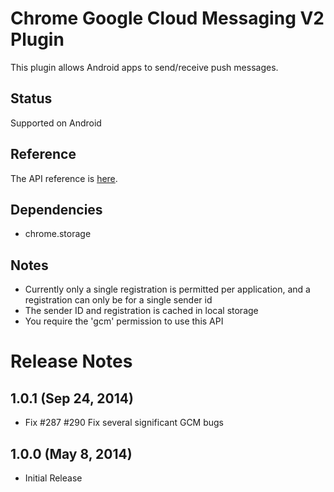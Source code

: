 # Chrome Google Cloud Messaging V2 Plugin

This plugin allows Android apps to send/receive push messages.

## Status

Supported on Android

## Reference

The API reference is [here](https://developer.chrome.com/apps/cloudMessagingV2).

## Dependencies

* chrome.storage

## Notes

* Currently only a single registration is permitted per application, and a registration can only be for a single sender id
* The sender ID and registration is cached in local storage
* You require the 'gcm' permission to use this API

# Release Notes
## 1.0.1 (Sep 24, 2014)
* Fix #287 #290 Fix several significant GCM bugs

## 1.0.0 (May 8, 2014)
- Initial Release
